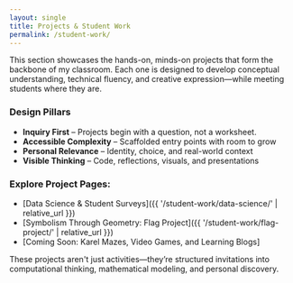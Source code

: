 ```yaml
---
layout: single
title: Projects & Student Work
permalink: /student-work/
---
```


This section showcases the hands-on, minds-on projects that form the backbone of my classroom. Each one is designed to develop conceptual understanding, technical fluency, and creative expression—while meeting students where they are.

### Design Pillars
- **Inquiry First** – Projects begin with a question, not a worksheet.
- **Accessible Complexity** – Scaffolded entry points with room to grow
- **Personal Relevance** – Identity, choice, and real-world context
- **Visible Thinking** – Code, reflections, visuals, and presentations

### Explore Project Pages:
- [Data Science & Student Surveys]({{ '/student-work/data-science/' | relative_url }})
- [Symbolism Through Geometry: Flag Project]({{ '/student-work/flag-project/' | relative_url }})
- [Coming Soon: Karel Mazes, Video Games, and Learning Blogs]

These projects aren't just activities—they’re structured invitations into computational thinking, mathematical modeling, and personal discovery.

